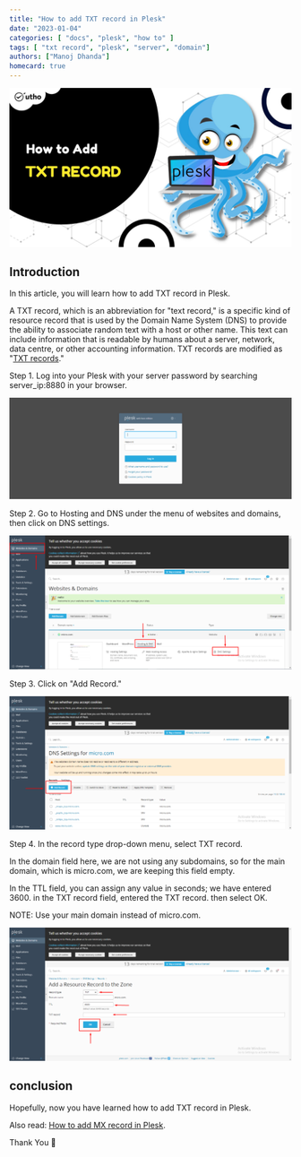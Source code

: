 ```yaml
---
title: "How to add TXT record in Plesk"
date: "2023-01-04"
categories: [ "docs", "plesk", "how to" ]
tags: [ "txt record", "plesk", "server", "domain"]
authors: ["Manoj Dhanda"]
homecard: true
---
```


![How to add TXT record in Plesk](images/How-to-add-TXT-record-in-Plesk_utho.jpg)

## Introduction

In this article, you will learn how to add TXT record in Plesk.

A TXT record, which is an abbreviation for "text record," is a specific kind of resource record that is used by the Domain Name System (DNS) to provide the ability to associate random text with a host or other name. This text can include information that is readable by humans about a server, network, data centre, or other accounting information. TXT records are modified as "[TXT records](https://en.wikipedia.org/wiki/TXT_record)."

Step 1. Log into your Plesk with your server password by searching server\_ip:8880 in your browser.

![command output](images/image-679-1024x367.png)

Step 2. Go to Hosting and DNS under the menu of websites and domains, then click on DNS settings.

![command output](images/image-735-1024x485.png)

Step 3. Click on "Add Record."

![command output](images/image-736-1024x485.png)

Step 4. In the record type drop-down menu, select TXT record.

In the domain field here, we are not using any subdomains, so for the main domain, which is micro.com, we are keeping this field empty.

In the TTL field, you can assign any value in seconds; we have entered 3600. in the TXT record field, entered the TXT record. then select OK. 

NOTE: Use your main domain instead of micro.com.

![add TXT record in Plesk](images/image-741-1024x483.png)

## conclusion

Hopefully, now you have learned how to add TXT record in Plesk.

Also read: [How to add MX record in Plesk](https://utho.com/docs/tutorial/how-to-add-mx-record-in-plesk/).

Thank You 🙂
